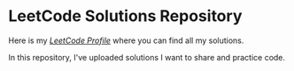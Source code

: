 # LeetCode Solutions Repository
Here is my [*LeetCode Profile*](https://leetcode.com/u/KvC9nWZ39D/) where you can find all my solutions.

In this repository, I've uploaded solutions I want to share and practice code.

